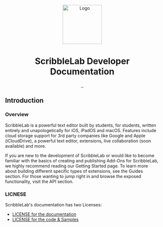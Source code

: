 <p align="center">
  <img src="https://github.com/ScribbleLabApp/ScribbleLab/assets/129311622/d0f29969-ca3a-42c8-91d4-a3d437226ed9" alt="Logo" height="128">
  <h1 align="center">ScribbleLab Developer Documentation</h1>
</p>

<p align="center">
  <a aria-label="Follow CodeMaster on Github" href="https://github.com/ScribbleLabApp" target="_blank">
    <img alt="" src="https://img.shields.io/badge/Follow%20@ScribbleLabApp-black.svg?style=for-the-badge&logo=Github">
  </a>
  <a aria-label="Read the Documentation" href="https://scribblelabapp.github.io/ScribbleLab/" target="_blank">
    <img alt="" src="https://img.shields.io/badge/Documentation-black.svg?style=for-the-badge&logo=readthedocs&logoColor=blue">
  </a>
  <a aria-label="Join the community on Discord (Soon)" href="" target="_blank">
    <img alt="" src="https://img.shields.io/badge/Join%20the%20community%20(Soon)-black.svg?style=for-the-badge&logo=Discord">
  </a>
</p>

## Introduction

### Overview
ScribbleLab is a powerful text editor built by students, for students, written entirely and unapologetically for iOS, iPadOS and macOS. Features include cloud storage support for 3rd party companies like Google and Apple (iCloudDrive), a powerful text editor, extensions, live collaboration (soon available) and more.

If you are new to the development of ScribbleLab or would like to become familiar with the basics of creating and publishing Add-Ons for ScribbleLab, we highly recommend reading our Getting Started page. To learn more about building different specific types of extensions, see the Guides section. For those wanting to jump right in and browse the exposed functionality, visit the API section.

### LICNESE
ScribbleLab's documentation has two Licenses:
- [LICENSE for the documentation](LICENSE.md)
- [LICENSE for the code & Samples](LICENSE-CODE.md)
